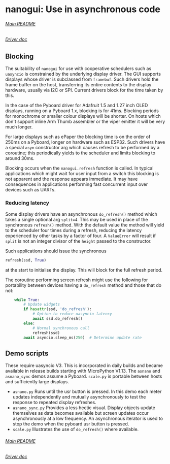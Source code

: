# nanogui: Use in asynchronous code

###### [Main README](../README.md)

###### [Driver doc](../DRIVERS.md)

## Blocking

The suitability of `nanogui` for use with cooperative schedulers such as
`uasyncio` is constrained by the underlying display driver. The GUI supports
displays whose driver is subclassed from `framebuf`. Such drivers hold the
frame buffer on the host, transferring its entire contents to the display
hardware, usually via I2C or SPI. Current drivers block for the time taken by
this.

In the case of the Pyboard driver for Adafruit 1.5 and 1.27 inch OLED displays,
running on a Pyboard 1.x, blocking is for 41ms. Blocking periods for monochrome
or smaller colour displays will be shorter. On hosts which don't support inline
Arm Thumb assembler or the viper emitter it will be very much longer.

For large displays such as ePaper the blocking time is on the order of 250ms on
a Pyboard, longer on hardware such as ESP32. Such drivers have a special `asyn`
constructor arg which causes refresh to be performed by a coroutine; this
periodically yields to the scheduler and limits blocking to around 30ms.

Blocking occurs when the `nanogui.refresh` function is called. In typical
applications which might wait for user input from a switch this blocking is
not apparent and the response appears immediate. It may have consequences in
applications performing fast concurrent input over devices such as UARTs.

### Reducing latency

Some display drivers have an asynchronous `do_refresh()` method which takes a
single optional arg `split=4`. This may be used in place of the synchronous
`refresh()` method. With the default value the method will yield to the
scheduler four times during a refresh, reducing the latency experienced by
other tasks by a factor of four. A `ValueError` will result if `split` is not
an integer divisor of the `height` passed to the constructor.

Such applications should issue the synchronous
```python
refresh(ssd, True)
```
at the start to initialise the display. This will block for the full refresh
period.

The coroutine performing screen refresh might use the following for portability
between devices having a `do_refresh` method and those that do not:
```python
    while True:
        # Update widgets
        if hasattr(ssd, 'do_refresh'):
            # Option to reduce uasyncio latency
            await ssd.do_refresh()
        else:
            # Normal synchronous call
            refresh(ssd)
        await asyncio.sleep_ms(250)  # Determine update rate
```

## Demo scripts

These require uasyncio V3. This is incorporated in daily builds and became
available in release builds starting with MicroPython V1.13. The `asnano` and
`asnano_sync` demos assume a Pyboard. `scale.py` is portable between hosts and
sufficiently large displays.

 * `asnano.py` Runs until the usr button is pressed. In this demo each meter
 updates independently and mutually asynchronously to test the response to
 repeated display refreshes.
 * `asnano_sync.py` Provides a less hectic visual. Display objects update
 themselves as data becomes available but screen updates occur asynchronously
 at a low frequency. An asynchronous iterator is used to stop the demo when the
 pyboard usr button is pressed.
 * `scale.py` Illustrates the use of `do_refresh()` where available.

###### [Main README](../README.md)

###### [Driver doc](../DRIVERS.md)
